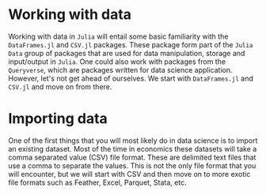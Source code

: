Working with data
==============================================

Working with data in `Julia` will entail some basic familiarity with the `DataFrames.jl` and `CSV.jl` packages. These package form part of the `Julia Data` group of packages that are used for data manipulation, storage and input/output in `Julia`. One could also work with packages from the `Queryverse`, which are packages written for data science application. However, let's not get ahead of ourselves. We start with `DataFrames.jl` and `CSV.jl` and move on from there. 

# Importing data 

One of the first things that you will most likely do in data science is to import an existing dataset. Most of the time in economics these datasets will take a comma separated value (CSV) file format. These are delimited text files that use a comma to separate the values. This is not the only file format that you will encounter, but we will start with CSV and then move on to more exotic file formats such as Feather, Excel, Parquet, Stata, etc.  
